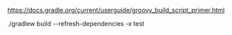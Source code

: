 <https://docs.gradle.org/current/userguide/groovy_build_script_primer.html>

./gradlew build --refresh-dependencies -x test
